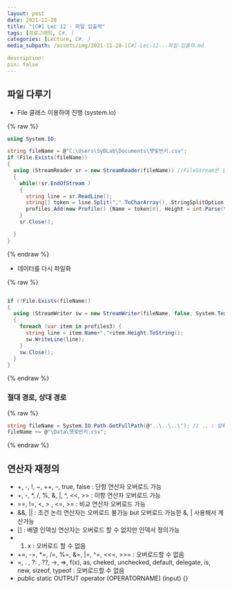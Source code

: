 ```yaml
---
layout: post
date: 2021-11-28
title: "[C#] Lec 12 - 파일 입출력"
tags: [프로그래밍, C#, ]
categories: [Lecture, C#, ]
media_subpath: /assets/img/2021-11-28-[C#]-Lec-12---파일-입출력.md

description:  
pin: false
---
```



## 파일 다루기

- File 클래스 이용하여 진행 (system.io)


{% raw %}
```c#
using System.IO;

string fileName = @"C:\Users\SyDLab\Documents\햇빛반키.csv";
if (File.Exists(fileName))
{
  using (StreamReader sr = new StreamReader(fileName)) //FileStream은 닫아줘야 하므로 Using 사용
  {
    while(!sr.EndOfStream )
    {
      string line = sr.ReadLine();
      string[] token = line.Split(",".ToCharArray(), StringSplitOption.RemoveEmptyEntries);
      profiles.Add(new Profile() {Name = token[0], Height = int.Parse(token[1])} );
    }
    sr.Close();

  }
}
```
{% endraw %}


- 데이터를 다시 파일화


{% raw %}
```c#

if (!File.Exists(fileName))
{
  using (StreamWriter sw = new StreamWriter(fileName, false, System.Text.Encoding.UTF8))
  {
    foreach (var item in profiles3) {
      string line = item.Name+","+item.Height.ToString();
      sw.WriteLine(line);
    }
    sw.Close();
  }
}
```
{% endraw %}



### 절대 경로, 상대 경로



{% raw %}
```c#
string fileName = System.IO.Path.GetFullPath(@"..\..\..\"); // .. : 상위 디렉토리로
fileName += @"\Data\햇빛반키.csv";
```
{% endraw %}



## 연산자 재정의

- +, -, !, ~, ++, –, true, false : 단항 연산자 오버로드 가능
- +, -, *, /, %, &, |, ^, <<, >> : 이항 연산자 오버로드 가능
- ==, !=, <, > , <=, >= : 비교 연산자 오버로드 가능
- &&, || : 조건 논리 연산자는 오버로드 불가능 but 오버로드 가능한 &, | 사용해서 계산가능
- [] : 배열 인덱싱 연산자는 오버로드 할 수 없지만 인덱서 정의가능
- 
	1. x : 오버로드 할 수 없음
- +=, -=, *=, /=, %=, &=, |=, ^=, <<=, >>= : 오버로드할 수 없음
- =, . , ?: , ??, →, =>, f(x), as, cheked, unchecked, default, delegate, is, new, sizeof, typeof : 오버로드할 수 없음
- public static OUTPUT operator (OPERATORNAME) (input) {}


<script>
  window.MathJax = {
    tex: {
      macros: {
        R: "\\mathbb{R}",
        N: "\\mathbb{N}",
        Z: "\\mathbb{Z}",
        Q: "\\mathbb{Q}",
        C: "\\mathbb{C}",
        proj: "\\operatorname{proj}",
        rank: "\\operatorname{rank}",
        im: "\\operatorname{im}",
        dom: "\\operatorname{dom}",
        codom: "\\operatorname{codom}",
        argmax: "\\operatorname*{arg\,max}",
        argmin: "\\operatorname*{arg\,min}",
        "\{": "\\lbrace",
        "\}": "\\rbrace",
        sub: "\\subset",
        sup: "\\supset",
        sube: "\\subseteq",
        supe: "\\supseteq"
      },
      tags: "ams",
      strict: false, 
      inlineMath: [["$", "$"], ["\\(", "\\)"]],
      displayMath: [["$$", "$$"], ["\\[", "\\]"]]
    },
    options: {
      skipHtmlTags: ["script", "noscript", "style", "textarea", "pre"]
    }
  };
</script>
<script async src="https://cdn.jsdelivr.net/npm/mathjax@3/es5/tex-mml-chtml.js"></script>
